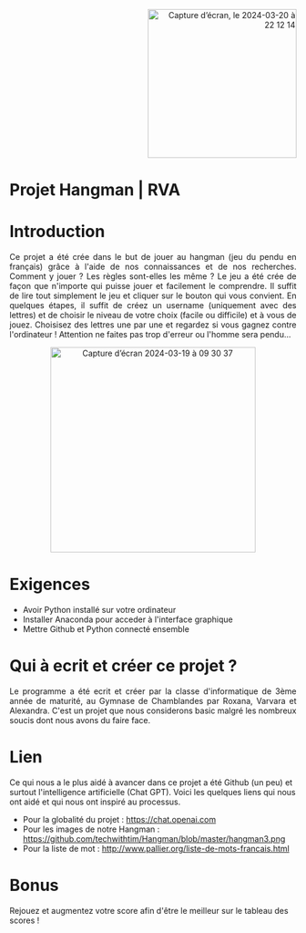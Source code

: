 <p align="right"> <img width="261" alt="Capture d’écran, le 2024-03-20 à 22 12 14" src="https://github.com/varioucha/projet_hangman/assets/156777055/f45a46c7-a9fb-4013-9698-d134fcb57cb8"> </p>

# Projet Hangman | RVA 
# Introduction

<p align="justify">
Ce projet a été crée dans le but de jouer au hangman (jeu du pendu en français) grâce à l'aide de nos connaissances et de nos recherches. Comment y jouer ? Les règles sont-elles les même ? Le jeu a été crée de façon que n'importe qui puisse jouer et facilement le comprendre. Il suffit de lire tout simplement le jeu et cliquer sur le bouton qui vous convient. En quelques étapes, il suffit de créez un username (uniquement avec des lettres) et de choisir le niveau de votre choix (facile ou difficile) et à vous de jouez. Choisisez des lettres une par une et regardez si vous gagnez contre l'ordinateur ! Attention ne faites pas trop d'erreur ou l'homme sera pendu... 
</p>

<p align="center">
<img width="360" alt="Capture d’écran 2024-03-19 à 09 30 37" src="https://github.com/varioucha/projet_hangman/assets/156777055/90de579f-f09a-43e3-b2f6-d50d7a5fde8a">
</p>

# Exigences 
* Avoir Python installé sur votre ordinateur
* Installer Anaconda pour acceder à l'interface graphique
* Mettre Github et Python connecté ensemble

# Qui à ecrit et créer ce projet ? 
<p align="justify">
Le programme a été ecrit et créer par la classe d'informatique de 3ème année de maturité, au Gymnase de Chamblandes par Roxana, Varvara et Alexandra. C'est un projet que nous considerons basic malgré les nombreux soucis dont nous avons du faire face.  
</p>

# Lien
<p align=justify">
Ce qui nous a le plus aidé à avancer dans ce projet a été Github (un peu) et surtout l'intelligence artificielle (Chat GPT). Voici les quelques liens qui nous ont aidé et qui nous ont inspiré au processus.
</p> 

* Pour la globalité du projet : https://chat.openai.com
* Pour les images de notre Hangman : https://github.com/techwithtim/Hangman/blob/master/hangman3.png
* Pour la liste de mot : http://www.pallier.org/liste-de-mots-francais.html

# Bonus 
Rejouez et augmentez votre score afin d'être le meilleur sur le tableau des scores !
